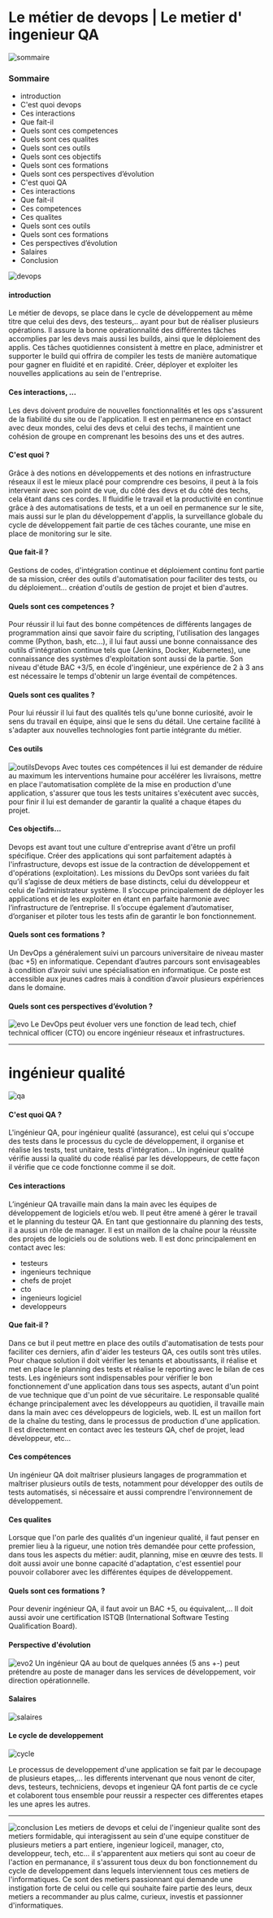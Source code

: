 # Le métier de devops | Le metier d' ingenieur QA
![sommaire](https://lh3.googleusercontent.com/gvPbd15Z59CNVenM4Ww729NuUIr6xfWooUxlnc6whYACw6isDJcQBP_G7QOQ-IKDWCzuz7FtwCaNQ0AK9OUYvPXsXuqMvXBGYWCKYw0)
### Sommaire
- introduction
- C'est quoi devops
- Ces interactions
- Que fait-il
- Quels sont ces competences
- Quels sont ces qualites
- Quels sont ces outils 
- Quels sont ces objectifs
- Quels sont ces formations
- Quels sont ces perspectives d’évolution
- C'est quoi QA
- Ces interactions
- Que fait-il
- Ces competences
- Ces qualites
- Quels sont ces outils 
- Quels sont ces formations
- Ces perspectives d’évolution
- Salaires
- Conclusion

![devops](https://www.arcadsoftware.fr/wp-content/uploads/2021/06/picto-solution-devops-1.png)

#### introduction
Le métier de devops, se place dans le cycle de développement au même titre que celui des devs, des testeurs,.. ayant pour but de réaliser plusieurs opérations. Il assure la bonne opérationnalité des différentes tâches accomplies par les devs mais aussi les builds, ainsi que le déploiement des applis. Ces tâches quotidiennes consistent à mettre en place, administrer et supporter le build qui offrira de compiler les tests de manière automatique pour gagner en fluidité et en rapidité. Créer, déployer et exploiter les nouvelles applications au sein de l'entreprise.

#### Ces interactions, ...
Les devs doivent produire de nouvelles fonctionnalités et les ops s'assurent de la fiabilité du site ou de l'application. Il est en permanence en contact avec deux mondes, celui des devs et celui des techs, il maintient une cohésion de groupe en comprenant les besoins des uns et des autres.

#### C'est quoi ?
Grâce à des notions en développements et des notions en infrastructure réseaux il est le mieux placé pour comprendre ces besoins, il peut à la fois intervenir avec son point de vue, du côté des devs et du côté des techs, cela étant dans ces cordes. Il fluidifie le travail et la productivité en continue grâce à des automatisations de tests, et a un oeil en permanence sur le site, mais aussi sur le plan du développement d'applis, la surveillance globale du cycle de développement fait partie de ces tâches courante, une mise en place de monitoring sur le site. 

#### Que fait-il ?
Gestions de codes, d'intégration continue et déploiement continu font partie de sa mission, créer des outils d'automatisation pour faciliter des tests, ou du déploiement... création d'outils de gestion de projet et bien d'autres. 

#### Quels sont ces competences ?
Pour réussir il lui faut des bonne compétences de différents langages de programmation ainsi que savoir faire du scripting, l'utilisation des langages comme (Python, bash, etc...), il lui faut aussi une bonne connaissance des outils d'intégration continue tels que (Jenkins, Docker, Kubernetes), une connaissance des systèmes d'exploitation sont aussi de la partie. Son niveau d'étude BAC +3/5, en école d'ingénieur, une expérience de 2 à 3 ans est nécessaire le temps d'obtenir un large éventail de compétences.

#### Quels sont ces qualites ?
Pour lui réussir il lui faut des qualités tels qu'une bonne curiosité, avoir le sens du travail en équipe, ainsi que le sens du détail. Une certaine facilité à s'adapter aux nouvelles technologies font partie intégrante du métier.

#### Ces outils
![outilsDevops](https://www.apollo-formation.com/wp-content/uploads/devops-2019.png)
Avec toutes ces compétences il lui est demander de réduire au maximum les interventions humaine pour accélérer les livraisons, mettre en place l'automatisation complète de la mise en production d'une application, s'assurer que tous les tests unitaires s'exécutent avec succès, pour finir il lui est demander de garantir la qualité a chaque étapes du projet.

#### Ces objectifs...
Devops est avant tout une culture d'entreprise avant d'être un profil spécifique. Créer des applications qui sont parfaitement adaptés à l'infrastructure, devops est issue de la contraction de développement et d'opérations (exploitation). Les missions du DevOps sont variées du fait qu’il s’agisse de deux métiers de base distincts, celui du développeur et celui de l’administrateur système. Il s’occupe principalement de déployer les applications et de les exploiter en étant en parfaite harmonie avec l’infrastructure de l’entreprise. Il s’occupe également d’automatiser, d’organiser et piloter tous les tests afin de garantir le bon fonctionnement.

#### Quels sont ces formations ?
Un DevOps a généralement suivi un parcours universitaire de niveau master (bac +5) en informatique. Cependant d’autres parcours sont envisageables à condition d’avoir suivi une spécialisation en informatique. Ce poste est accessible aux jeunes cadres mais à condition d’avoir plusieurs expériences dans le domaine.

#### Quels sont ces perspectives d’évolution ?
![evo](https://www.protechnologies.fr/sites/default/files/inline-images/Fotolia_103366796_M_1.jpg)
Le DevOps peut évoluer vers une fonction de lead tech, chief technical officer (CTO) ou encore ingénieur réseaux et infrastructures.

---

# ingénieur qualité
![qa](https://fiverr-res.cloudinary.com/images/q_auto,f_auto/gigs/191330531/original/bb5176ca83fcb356e635c99945154bb7c606c600/test-your-mobile-app-as-qa-engineer.jpg)
#### C'est quoi QA ?
L'ingénieur QA, pour ingénieur qualité (assurance), est celui qui s'occupe des tests dans le processus du cycle de développement, il organise et réalise les tests, test unitaire, tests d'intégration...
Un ingénieur qualité vérifie aussi la qualité du code réalisé par les développeurs, de cette façon il vérifie que ce code fonctionne comme il se doit.


#### Ces interactions
L’ingénieur QA travaille main dans la main avec les équipes de développement de logiciels et/ou web. Il peut être amené à gérer le travail et le planning du testeur QA. En tant que gestionnaire du planning des tests, il a aussi un rôle de manager. Il est un maillon de la chaîne pour la réussite des projets de logiciels ou de solutions web. Il est donc principalement en contact avec les:
- testeurs
- ingenieurs technique
- chefs de projet
- cto
- ingenieurs logiciel
- developpeurs

#### Que fait-il ?
Dans ce but il peut mettre en place des outils d'automatisation de tests pour faciliter ces derniers, afin d'aider les testeurs QA, ces outils sont très utiles. Pour chaque solution il doit vérifier les tenants et aboutissants, il réalise et met en place le planning des tests et réalise le reporting avec le bilan de ces tests. Les ingénieurs sont indispensables pour vérifier le bon fonctionnement d'une application dans tous ses aspects, autant d'un point de vue technique que d'un point de vue sécuritaire. Le responsable qualité échange principalement avec les développeurs au quotidien, il travaille main dans la main avec ces développeurs de logiciels, web. IL est un maillon fort de la chaîne du testing, dans le processus de production d'une application. Il est directement en contact avec les testeurs QA, chef de projet, lead développeur, etc...

#### Ces compétences
Un ingénieur QA doit maîtriser plusieurs langages de programmation et maîtriser plusieurs outils de tests, notamment pour développer des outils de tests automatisés, si nécessaire et aussi comprendre l'environnement de développement.

#### Ces qualites
Lorsque que l'on parle des qualités d'un ingenieur qualité, il faut penser en premier lieu à la rigueur, une notion très demandée pour cette profession, dans tous les aspects du métier: audit, planning, mise en œuvre des tests. Il doit aussi avoir une bonne capacité d'adaptation, c'est essentiel pour pouvoir collaborer avec les différentes équipes de développement.

#### Quels sont ces formations ?
Pour devenir ingénieur QA, il faut avoir un BAC +5, ou équivalent,... Il doit aussi avoir une certification ISTQB (International Software Testing Qualification Board).

#### Perspective d'évolution
![evo2](https://thumbs.dreamstime.com/b/th%C3%A9orie-de-l-%C3%A9volution-homme-118185128.jpg)
Un ingénieur QA au bout de quelques années (5 ans +-) peut prétendre au poste de manager dans les services de développement, voir direction opérationnelle.

#### Salaires
![salaires](https://www.silkhom.com/wp-content/uploads/2021/05/Ingenieur-Devops.png)


#### Le cycle de developpement
![cycle](https://img.freepik.com/vecteurs-premium/schema-devops-concept-operations-du-cycle-vie-du-developpement-logiciel-illustration-vectorielle-cycle-workflow-genie-logiciel-processus-developpement-logiciels-devops_229548-2380.jpg?w=2000)

Le processus de developpement d'une application se fait par le decoupage de plusieurs etapes,... les differents intervenant que nous venont de citer, devs, testeurs, techniciens, devops et ingenieur QA font partis de ce cycle et colaborent tous ensemble pour reussir a respecter ces differentes etapes les une apres les autres.

---

![conclusion](https://st3.depositphotos.com/7107694/12871/v/600/depositphotos_128718440-stock-illustration-conclusion-text-rubber-stamp.jpg)
Les metiers de devops et celui de l'ingenieur qualite sont des metiers formidable, qui interagissent au sein d'une equipe constituer de plusieurs metiers a part entiere, ingenieur logiceil, manager, cto, developpeur, tech,  etc... il s'apparentent aux metiers qui sont au coeur de l'action en permanance, il s'assurent tous deux du bon fonctionnement du cycle de developpement dans lequels interviennent tous ces metiers de l'informatiques. Ce sont des metiers passionnant qui demande une instigation forte de celui ou celle qui souhaite faire partie des leurs, deux metiers a recommander au plus calme, curieux, investis et passionner d'informatiques.